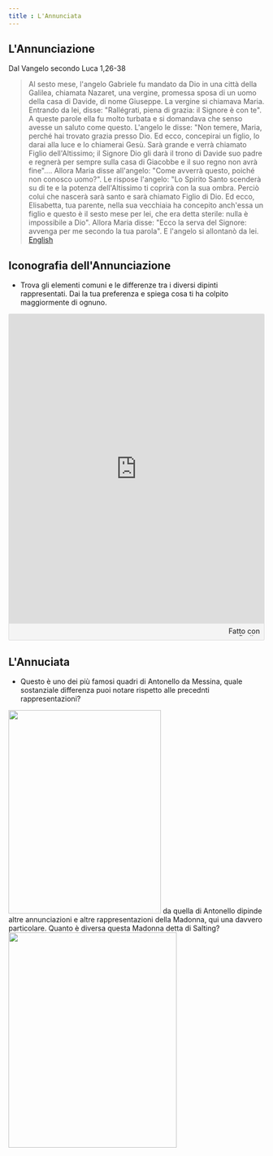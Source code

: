 ```yaml
---
title : L'Annunciata
---
```


## L'Annunciazione

Dal Vangelo secondo Luca  1,26-38 
> Al sesto mese, l'angelo Gabriele fu mandato da Dio in una città della Galilea, chiamata Nazaret, una vergine, promessa sposa di un uomo della casa di Davide, di nome Giuseppe. La vergine si chiamava Maria. Entrando da lei, disse: "Rallégrati, piena di grazia: il Signore è con te". 
A queste parole ella fu molto turbata e si domandava che senso avesse un saluto come questo. 
L'angelo le disse: "Non temere, Maria, perché hai trovato grazia presso Dio. Ed ecco, concepirai un figlio, lo darai alla luce e lo chiamerai Gesù. Sarà grande e verrà chiamato Figlio dell'Altissimo; il Signore Dio gli darà il trono di Davide suo padre e regnerà per sempre sulla casa di Giacobbe e il suo regno non avrà fine"....
Allora Maria disse all'angelo: "Come avverrà questo, poiché non conosco uomo?". Le rispose l'angelo: "Lo Spirito Santo scenderà su di te e la potenza dell'Altissimo ti coprirà con la sua ombra. Perciò colui che nascerà sarà santo e sarà chiamato Figlio di Dio. 
Ed ecco, Elisabetta, tua parente, nella sua vecchiaia ha concepito anch'essa un figlio e questo è il sesto mese per lei, che era detta sterile: nulla è impossibile a Dio". Allora Maria disse: "Ecco la serva del Signore: avvenga per me secondo la tua parola". E l'angelo si allontanò da lei.
[English]( https://www.goodnews.ie/annunciation.shtml)

## Iconografia dell'Annunciazione

- Trova gli elementi comuni e le differenze tra i diversi dipinti rappresentati. Dai la tua preferenza e spiega cosa ti ha colpito maggiormente di ognuno.

<div class="padlet-embed" style="border:1px solid rgba(0,0,0,0.1);border-radius:2px;box-sizing:border-box;overflow:hidden;position:relative;width:100%;background:#F4F4F4"><p style="padding:0;margin:0"><iframe src="https://padlet.com/embed/sekkxxebhumcgbqq" frameborder="0" allow="camera;microphone;geolocation" style="width:100%;height:608px;display:block;padding:0;margin:0"></iframe></p><div style="padding:8px;text-align:right;margin:0;"><a href="https://padlet.com?ref=embed" style="padding:0;margin:0;border:none;display:block;line-height:1;height:16px" target="_blank"><img src="https://resources.padletcdn.com/assets/made_with_padlet.png" width="86" height="16" style="padding:0;margin:0;background:none;border:none;display:inline;box-shadow:none" alt="Fatto con Padlet"></a></div></div>

## L'Annuciata

- Questo è uno dei più famosi quadri di Antonello da Messina, quale sostanziale differenza puoi notare rispetto alle precednti rappresentazioni?

<img src="https://upload.wikimedia.org/wikipedia/commons/8/83/Antonello_da_Messina_-_Virgin_Annunciate_-_Galleria_Regionale_della_Sicilia%2C_Palermo.jpg" 
width="300" height="400">
da quella di 
Antonello dipinde altre annunciazioni e altre rappresentazioni della Madonna, qui una davvero particolare. 
Quanto è diversa questa Madonna detta di Salting?
<img src="https://upload.wikimedia.org/wikipedia/commons/e/ec/Antonello_da_messina%2C_madonna_salting.jpg
" 
width="331" height="423">





